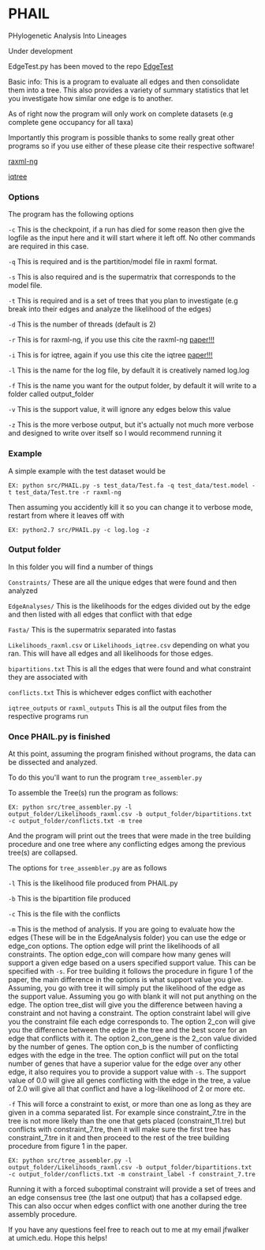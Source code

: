 # PHAIL
PHylogenetic Analysis Into Lineages

Under development

EdgeTest.py has been moved to the repo [EdgeTest](https://github.com/jfwalker/EdgeTest/)

Basic info: This is a program to evaluate all edges and then consolidate them into a tree. This also provides a variety of summary statistics that let you investigate how similar one edge is to another.

As of right now the program will only work on complete datasets (e.g complete gene occupancy for all taxa)

Importantly this program is possible thanks to some really great other programs so if you use either of these please cite their respective software!

[raxml-ng](https://github.com/amkozlov/raxml-ng)

[iqtree](http://www.iqtree.org/)

### Options

The program has the following options

```-c``` This is the checkpoint, if a run has died for some reason then give the logfile as the input here and it will start where it left off. No other commands are required in this case.

```-q``` This is required and is the partition/model file in raxml format.

```-s``` This is also required and is the supermatrix that corresponds to the model file.

```-t``` This is required and is a set of trees that you plan to investigate (e.g break into their edges and analyze the likelihood of the edges)

```-d``` This is the number of threads (default is 2)

```-r``` This is for raxml-ng, if you use this cite the raxml-ng [paper!!!](https://github.com/amkozlov/raxml-ng)

```-i``` This is for iqtree, again if you use this cite the iqtree [paper!!!](http://www.iqtree.org/)

```-l``` This is the name for the log file, by default it is creatively named log.log

```-f``` This is the name you want for the output folder, by default it will write to a folder called output_folder

```-v``` This is the support value, it will ignore any edges below this value

```-z``` This is the more verbose output, but it's actually not much more verbose and designed to write over itself so I would recommend running it 

### Example

A simple example with the test dataset would be

```EX: python src/PHAIL.py -s test_data/Test.fa -q test_data/test.model -t test_data/Test.tre -r raxml-ng```

Then assuming you accidently kill it so you can change it to verbose mode, restart from where it leaves off with

```EX: python2.7 src/PHAIL.py -c log.log -z```

### Output folder

In this folder you will find a number of things

```Constraints/``` These are all the unique edges that were found and then analyzed

```EdgeAnalyses/``` This is the likelihoods for the edges divided out by the edge and then listed with all edges that conflict with that edge

```Fasta/``` This is the supermatrix separated into fastas

```Likelihoods_raxml.csv``` or ```Likelihoods_iqtree.csv``` depending on what you ran. This will have all edges and all likelihoods for those edges.

```bipartitions.txt``` This is all the edges that were found and what constraint they are associated with

```conflicts.txt``` This is whichever edges conflict with eachother

```iqtree_outputs``` or ```raxml_outputs``` This is all the output files from the respective programs run

### Once PHAIL.py is finished

At this point, assuming the program finished without programs, the data can be dissected and analyzed.

To do this you'll want to run the program ```tree_assembler.py```

To assemble the Tree(s) run the program as follows:

```EX: python src/tree_assembler.py -l output_folder/Likelihoods_raxml.csv -b output_folder/bipartitions.txt -c output_folder/conflicts.txt -m tree```

And the program will print out the trees that were made in the tree building procedure and one tree where any conflicting edges among the previous tree(s) are collapsed.

The options for ```tree_assembler.py``` are as follows

```-l``` This is the likelihood file produced from PHAIL.py

```-b``` This is the bipartition file produced

```-c``` This is the file with the conflicts

```-m``` This is the method of analysis. If you are going to evaluate how the edges (These will be in the EdgeAnalysis folder) you can use the edge or edge_con options. The option edge will print the likelihoods of all constraints. The option edge_con will compare how many genes will support a given edge based on a users specified support value. This can be specified with ```-s```. For tree building it follows the procedure in figure 1 of the paper, the main difference in the options is what support value you give. Assuming, you go with tree it will simply put the likelihood of the edge as the support value. Assuming you go with blank it will not put anything on the edge. The option tree_dist will give you the difference between having a constraint and not having a constraint. The option constraint label will give you the constraint file each edge corresponds to. The option 2_con will give you the difference between the edge in the tree and the best score for an edge that conflicts with it. The option 2_con_gene is the 2_con value divided by the number of genes. The option con_b is the number of conflicting edges with the edge in the tree. The option conflict will put on the total number of genes that have a superior value for the edge over any other edge, it also requires you to provide a support value with ```-s```. The support value of 0.0 will give all genes conflicting with the edge in the tree, a value of 2.0 will give all that conflict and have a log-likelihood of 2 or more etc.

```-f``` This will force a constraint to exist, or more than one as long as they are given in a comma separated list. For example since constraint_7.tre in the tree is not more likely than the one that gets placed (constraint_11.tre) but conflicts with constraint_7.tre, then it will make sure the first tree has constraint_7.tre in it and then proceed to the rest of the tree building procedure from figure 1 in the paper.

```EX: python src/tree_assembler.py -l output_folder/Likelihoods_raxml.csv -b output_folder/bipartitions.txt -c output_folder/conflicts.txt -m constraint_label -f constraint_7.tre```

Running it with a forced suboptimal constraint will provide a set of trees and an edge consensus tree (the last one output) that has a collapsed edge. This can also occur when edges conflict with one another during the tree assembly procedure.

If you have any questions feel free to reach out to me at my email jfwalker at umich.edu. Hope this helps!









